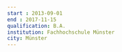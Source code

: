 ```yaml
---
start : 2013-09-01
end : 2017-11-15
qualification: B.A.
institution: Fachhochschule Münster
city: Münster
---
```


